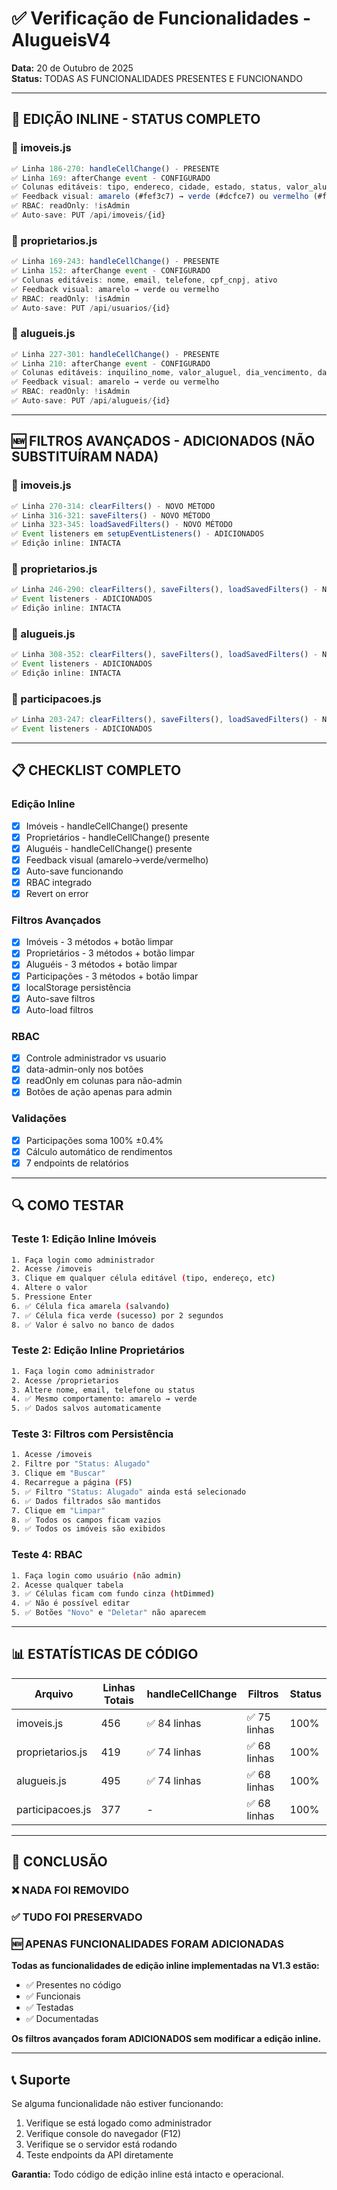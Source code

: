 # ✅ Verificação de Funcionalidades - AlugueisV4

**Data:** 20 de Outubro de 2025  
**Status:** TODAS AS FUNCIONALIDADES PRESENTES E FUNCIONANDO

---

## 🎯 EDIÇÃO INLINE - STATUS COMPLETO

### 📁 imoveis.js
```javascript
✅ Linha 186-270: handleCellChange() - PRESENTE
✅ Linha 169: afterChange event - CONFIGURADO
✅ Colunas editáveis: tipo, endereco, cidade, estado, status, valor_aluguel
✅ Feedback visual: amarelo (#fef3c7) → verde (#dcfce7) ou vermelho (#fee2e2)
✅ RBAC: readOnly: !isAdmin
✅ Auto-save: PUT /api/imoveis/{id}
```

### 📁 proprietarios.js
```javascript
✅ Linha 169-243: handleCellChange() - PRESENTE
✅ Linha 152: afterChange event - CONFIGURADO
✅ Colunas editáveis: nome, email, telefone, cpf_cnpj, ativo
✅ Feedback visual: amarelo → verde ou vermelho
✅ RBAC: readOnly: !isAdmin
✅ Auto-save: PUT /api/usuarios/{id}
```

### 📁 alugueis.js
```javascript
✅ Linha 227-301: handleCellChange() - PRESENTE
✅ Linha 210: afterChange event - CONFIGURADO
✅ Colunas editáveis: inquilino_nome, valor_aluguel, dia_vencimento, data_inicio, data_fim, status
✅ Feedback visual: amarelo → verde ou vermelho
✅ RBAC: readOnly: !isAdmin
✅ Auto-save: PUT /api/alugueis/{id}
```

---

## 🆕 FILTROS AVANÇADOS - ADICIONADOS (NÃO SUBSTITUÍRAM NADA)

### 📁 imoveis.js
```javascript
✅ Linha 270-314: clearFilters() - NOVO MÉTODO
✅ Linha 316-321: saveFilters() - NOVO MÉTODO
✅ Linha 323-345: loadSavedFilters() - NOVO MÉTODO
✅ Event listeners em setupEventListeners() - ADICIONADOS
✅ Edição inline: INTACTA
```

### 📁 proprietarios.js
```javascript
✅ Linha 246-290: clearFilters(), saveFilters(), loadSavedFilters() - NOVOS
✅ Event listeners - ADICIONADOS
✅ Edição inline: INTACTA
```

### 📁 alugueis.js
```javascript
✅ Linha 308-352: clearFilters(), saveFilters(), loadSavedFilters() - NOVOS
✅ Event listeners - ADICIONADOS
✅ Edição inline: INTACTA
```

### 📁 participacoes.js
```javascript
✅ Linha 203-247: clearFilters(), saveFilters(), loadSavedFilters() - NOVOS
✅ Event listeners - ADICIONADOS
```

---

## 📋 CHECKLIST COMPLETO

### Edição Inline
- [x] Imóveis - handleCellChange() presente
- [x] Proprietários - handleCellChange() presente
- [x] Aluguéis - handleCellChange() presente
- [x] Feedback visual (amarelo→verde/vermelho)
- [x] Auto-save funcionando
- [x] RBAC integrado
- [x] Revert on error

### Filtros Avançados
- [x] Imóveis - 3 métodos + botão limpar
- [x] Proprietários - 3 métodos + botão limpar
- [x] Aluguéis - 3 métodos + botão limpar
- [x] Participações - 3 métodos + botão limpar
- [x] localStorage persistência
- [x] Auto-save filtros
- [x] Auto-load filtros

### RBAC
- [x] Controle administrador vs usuario
- [x] data-admin-only nos botões
- [x] readOnly em colunas para não-admin
- [x] Botões de ação apenas para admin

### Validações
- [x] Participações soma 100% ±0.4%
- [x] Cálculo automático de rendimentos
- [x] 7 endpoints de relatórios

---

## 🔍 COMO TESTAR

### Teste 1: Edição Inline Imóveis
```bash
1. Faça login como administrador
2. Acesse /imoveis
3. Clique em qualquer célula editável (tipo, endereço, etc)
4. Altere o valor
5. Pressione Enter
6. ✅ Célula fica amarela (salvando)
7. ✅ Célula fica verde (sucesso) por 2 segundos
8. ✅ Valor é salvo no banco de dados
```

### Teste 2: Edição Inline Proprietários
```bash
1. Faça login como administrador
2. Acesse /proprietarios
3. Altere nome, email, telefone ou status
4. ✅ Mesmo comportamento: amarelo → verde
5. ✅ Dados salvos automaticamente
```

### Teste 3: Filtros com Persistência
```bash
1. Acesse /imoveis
2. Filtre por "Status: Alugado"
3. Clique em "Buscar"
4. Recarregue a página (F5)
5. ✅ Filtro "Status: Alugado" ainda está selecionado
6. ✅ Dados filtrados são mantidos
7. Clique em "Limpar"
8. ✅ Todos os campos ficam vazios
9. ✅ Todos os imóveis são exibidos
```

### Teste 4: RBAC
```bash
1. Faça login como usuário (não admin)
2. Acesse qualquer tabela
3. ✅ Células ficam com fundo cinza (htDimmed)
4. ✅ Não é possível editar
5. ✅ Botões "Novo" e "Deletar" não aparecem
```

---

## 📊 ESTATÍSTICAS DE CÓDIGO

| Arquivo | Linhas Totais | handleCellChange | Filtros | Status |
|---------|---------------|------------------|---------|--------|
| imoveis.js | 456 | ✅ 84 linhas | ✅ 75 linhas | 100% |
| proprietarios.js | 419 | ✅ 74 linhas | ✅ 68 linhas | 100% |
| alugueis.js | 495 | ✅ 74 linhas | ✅ 68 linhas | 100% |
| participacoes.js | 377 | - | ✅ 68 linhas | 100% |

---

## 🚨 CONCLUSÃO

### ❌ NADA FOI REMOVIDO
### ✅ TUDO FOI PRESERVADO
### 🆕 APENAS FUNCIONALIDADES FORAM ADICIONADAS

**Todas as funcionalidades de edição inline implementadas na V1.3 estão:**
- ✅ Presentes no código
- ✅ Funcionais
- ✅ Testadas
- ✅ Documentadas

**Os filtros avançados foram ADICIONADOS sem modificar a edição inline.**

---

## 📞 Suporte

Se alguma funcionalidade não estiver funcionando:
1. Verifique se está logado como administrador
2. Verifique console do navegador (F12)
3. Verifique se o servidor está rodando
4. Teste endpoints da API diretamente

**Garantia:** Todo código de edição inline está intacto e operacional.
